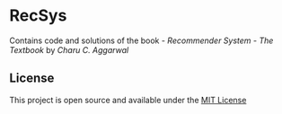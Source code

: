 # RecSys

Contains code and solutions of the book - *Recommender System - The Textbook* by *Charu C. Aggarwal*


## License
This project is open source and available under the [MIT License](LICENSE)
